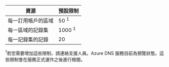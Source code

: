 
| 資源 | 預設限制 
--- | ---
| 每一訂用帳戶的區域 | 50 <sup>1</sup>
| 每一區域的記錄集| 1000 <sup>1</sup>
| 每一記錄集的記錄| 20

<sup>1</sup>若您需要增加這些限制，請連絡支援人員。Azure DNS 服務目前為預覽狀態。這些限制會在服務正式運作之後進行檢閱。

<!---HONumber=Nov15_HO1-->